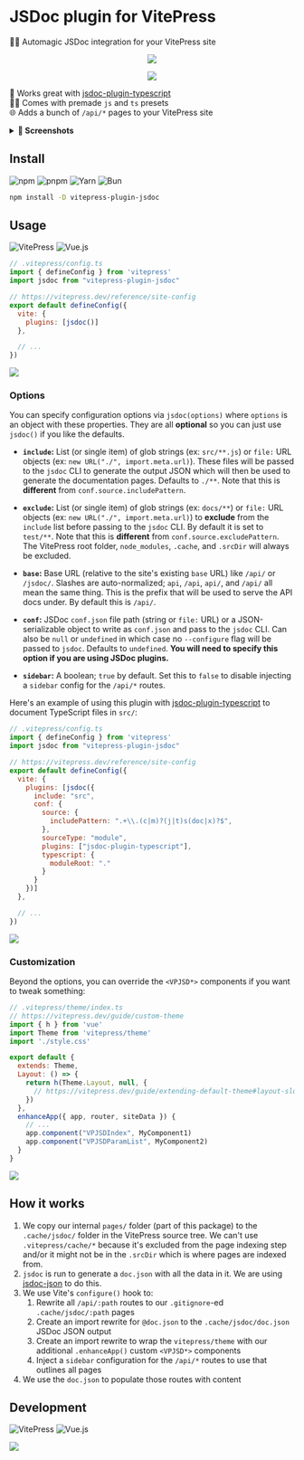 # JSDoc plugin for VitePress

🧙‍♂️ Automagic JSDoc integration for your VitePress site

<p align=center>
  <img src="https://i.imgur.com/HuNHhJX.png">
</p>

<p align=center>
  <a href="https://stackblitz.com/github/jcbhmr/vitepress-plugin-jsdoc"><img valign=middle src="https://developer.stackblitz.com/img/open_in_stackblitz_small.svg"></a>
</p>

🤩 Works great with [jsdoc-plugin-typescript] \
👨‍🏭 Comes with premade `js` and `ts` presets \
🌐 Adds a bunch of `/api/*` pages to your VitePress site

<details><summary><b>👀 Screenshots</b></summary>
<br>
<div align=center>
  <img src="https://picsum.photos/550/400">
  <img src="https://picsum.photos/300/400">
  <img src="https://picsum.photos/500/340">
</div>
<br>
</details>

## Install

![npm](https://img.shields.io/static/v1?style=for-the-badge&message=npm&color=CB3837&logo=npm&logoColor=FFFFFF&label=)
![pnpm](https://img.shields.io/static/v1?style=for-the-badge&message=pnpm&color=222222&logo=pnpm&logoColor=F69220&label=)
![Yarn](https://img.shields.io/static/v1?style=for-the-badge&message=Yarn&color=2C8EBB&logo=Yarn&logoColor=FFFFFF&label=)
![Bun](https://img.shields.io/static/v1?style=for-the-badge&message=Bun&color=000000&logo=Bun&logoColor=FFFFFF&label=)

```sh
npm install -D vitepress-plugin-jsdoc
```

## Usage

![VitePress](https://img.shields.io/static/v1?style=for-the-badge&message=VitePress&color=646CFF&logo=Vite&logoColor=FFFFFF&label=)
![Vue.js](https://img.shields.io/static/v1?style=for-the-badge&message=Vue.js&color=222222&logo=Vue.js&logoColor=4FC08D&label=)

```js
// .vitepress/config.ts
import { defineConfig } from 'vitepress'
import jsdoc from "vitepress-plugin-jsdoc"

// https://vitepress.dev/reference/site-config
export default defineConfig({
  vite: {
    plugins: [jsdoc()]
  },

  // ...
})
```

[![](https://developer.stackblitz.com/img/open_in_stackblitz.svg)](https://stackblitz.com/github/jcbhmr/vitepress-plugin-jsdoc)

### Options

You can specify configuration options via `jsdoc(options)` where `options` is an object with these properties. They are all **optional** so you can just use `jsdoc()` if you like the defaults.

- **`include`:** List (or single item) of glob strings (ex: `src/**.js`) or `file:` URL objects (ex: `new URL("./", import.meta.url)`). These files will be passed to the `jsdoc` CLI to generate the output JSON which will then be used to generate the documentation pages. Defaults to `./**`. Note that this is **different** from `conf.source.includePattern`.

- **`exclude`:** List (or single item) of glob strings (ex: `docs/**`) or `file:` URL objects (ex: `new URL("./", import.meta.url)`) to **exclude** from the `include` list before passing to the `jsdoc` CLI. By default it is set to `test/**`. Note that this is **different** from `conf.source.excludePattern`. The VitePress root folder, `node_modules`, `.cache`, and `.srcDir` will always be excluded.

- **`base`:** Base URL (relative to the site's existing `base` URL) like `/api/` or `/jsdoc/`. Slashes are auto-normalized; `api`, `/api`, `api/`, and `/api/` all mean the same thing. This is the prefix that will be used to serve the API docs under. By default this is `/api/`.

- **`conf`:** JSDoc `conf.json` file path (string or `file:` URL) or a JSON-serializable object to write as `conf.json` and pass to the `jsdoc` CLI. Can also be `null` or `undefined` in which case no `--configure` flag will be passed to `jsdoc`. Defaults to `undefined`. **You will need to specify this option if you are using JSDoc plugins.**

- **`sidebar`:** A boolean; `true` by default. Set this to `false` to disable injecting a `sidebar` config for the `/api/*` routes.

Here's an example of using this plugin with [jsdoc-plugin-typescript] to document TypeScript files in `src/`:

```js
// .vitepress/config.ts
import { defineConfig } from 'vitepress'
import jsdoc from "vitepress-plugin-jsdoc"

// https://vitepress.dev/reference/site-config
export default defineConfig({
  vite: {
    plugins: [jsdoc({
      include: "src",
      conf: {
        source: {
          includePattern: ".+\\.(c|m)?(j|t)s(doc|x)?$",
        },
        sourceType: "module",
        plugins: ["jsdoc-plugin-typescript"],
        typescript: {
          moduleRoot: "."
        }
      }
    })]
  },

  // ...
})
```

[![](https://developer.stackblitz.com/img/open_in_stackblitz.svg)](https://stackblitz.com/github/jcbhmr/vitepress-plugin-jsdoc)

### Customization

Beyond the options, you can override the `<VPJSD*>` components if you want to tweak something:

```js
// .vitepress/theme/index.ts
// https://vitepress.dev/guide/custom-theme
import { h } from 'vue'
import Theme from 'vitepress/theme'
import './style.css'

export default {
  extends: Theme,
  Layout: () => {
    return h(Theme.Layout, null, {
      // https://vitepress.dev/guide/extending-default-theme#layout-slots
    })
  },
  enhanceApp({ app, router, siteData }) {
    // ...
    app.component("VPJSDIndex", MyComponent1)
    app.component("VPJSDParamList", MyComponent2)
  }
}
```

[![](https://developer.stackblitz.com/img/open_in_stackblitz.svg)](https://stackblitz.com/github/jcbhmr/vitepress-plugin-jsdoc)

## How it works

1. We copy our internal `pages/` folder (part of this package) to the `.cache/jsdoc/` folder in the VitePress source tree. We can't use `.vitepress/cache/*` because it's excluded from the page indexing step and/or it might not be in the `.srcDir` which is where pages are indexed from.
2. `jsdoc` is run to generate a `doc.json` with all the data in it. We are using [jsdoc-json] to do this.
3. We use Vite's `configure()` hook to:
    1. Rewrite all `/api/:path` routes to our `.gitignore`-ed `.cache/jsdoc/:path` pages
    2. Create an import rewrite for `@doc.json` to the `.cache/jsdoc/doc.json` JSDoc JSON output
    3. Create an import rewrite to wrap the `vitepress/theme` with our additional `.enhanceApp()` custom `<VPJSD*>` components
    4. Inject a `sidebar` configuration for the `/api/*` routes to use that outlines all pages
4. We use the `doc.json` to populate those routes with content

## Development

![VitePress](https://img.shields.io/static/v1?style=for-the-badge&message=VitePress&color=646CFF&logo=Vite&logoColor=FFFFFF&label=)
![Vue.js](https://img.shields.io/static/v1?style=for-the-badge&message=Vue.js&color=222222&logo=Vue.js&logoColor=4FC08D&label=)

[![](https://developer.stackblitz.com/img/open_in_codeflow.svg)](https://pr.new/https://github.com/jcbhmr/vitepress-plugin-jsdoc)

[jsdoc-json]: https://github.com/tschaub/jsdoc-json#readme
[jsdoc-plugin-typescript]: https://github.com/openlayers/jsdoc-plugin-typescript#readme
